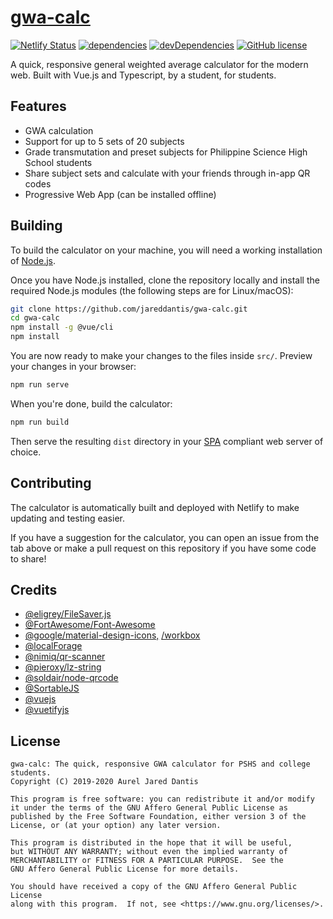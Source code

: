 # [gwa-calc](https://calc.dantis.me/)

[![Netlify Status](https://api.netlify.com/api/v1/badges/73b0ee1f-01f1-4660-a201-54e2b5c1efe1/deploy-status)](https://app.netlify.com/sites/gwa-calc/deploys) [![dependencies](https://david-dm.org/jareddantis/gwa-calc/status.svg)](https://david-dm.org/jareddantis/gwa-calc) [![devDependencies](https://david-dm.org/jareddantis/gwa-calc/dev-status.svg)](https://david-dm.org/jareddantis/gwa-calc?type=dev) [![GitHub license](https://img.shields.io/github/license/jareddantis/gwa-calc.svg)](https://github.com/jareddantis/gwa-calc/blob/master/LICENSE.md)

A quick, responsive general weighted average calculator for the modern web.
Built with Vue.js and Typescript, by a student, for students.

## Features

* GWA calculation
* Support for up to 5 sets of 20 subjects
* Grade transmutation and preset subjects for Philippine Science High School students
* Share subject sets and calculate with your friends through in-app QR codes
* Progressive Web App (can be installed offline)

## Building

To build the calculator on your machine, you will need a working installation of [Node.js](https://nodejs.org/en/download/).

Once you have Node.js installed, clone the repository locally and install the required Node.js modules (the following steps are for Linux/macOS):

```bash
git clone https://github.com/jareddantis/gwa-calc.git
cd gwa-calc
npm install -g @vue/cli
npm install
```

You are now ready to make your changes to the files inside `src/`. Preview your changes in your browser:

```bash
npm run serve
```

When you're done, build the calculator:

```bash
npm run build
```

Then serve the resulting `dist` directory in your [SPA](https://en.wikipedia.org/wiki/Single-page_application) compliant web server of choice.

## Contributing

The calculator is automatically built and deployed with Netlify to make updating and testing easier.

If you have a suggestion for the calculator, you can open an issue from the tab above or make a pull request on this repository if you have some code to share!

## Credits

- [@eligrey/FileSaver.js](https://github.com/eligrey/FileSaver.js/)
- [@FortAwesome/Font-Awesome](https://github.com/FortAwesome/Font-Awesome)
- [@google/material-design-icons,](https://material.io) [/workbox](https://github.com/googlechrome/workbox)
- [@localForage](https://github.com/localForage/localForage)
- [@nimiq/qr-scanner](https://github.com/nimiq/qr-scanner)
- [@pieroxy/lz-string](https://github.com/pieroxy/lz-string)
- [@soldair/node-qrcode](https://github.com/soldair/node-qrcode)
- [@SortableJS](https://github.com/SortableJS/Sortable)
- [@vuejs](https://vuejs.org/)
- [@vuetifyjs](https://vuetifyjs.com)

## License

```
gwa-calc: The quick, responsive GWA calculator for PSHS and college students.
Copyright (C) 2019-2020 Aurel Jared Dantis

This program is free software: you can redistribute it and/or modify
it under the terms of the GNU Affero General Public License as
published by the Free Software Foundation, either version 3 of the
License, or (at your option) any later version.

This program is distributed in the hope that it will be useful,
but WITHOUT ANY WARRANTY; without even the implied warranty of
MERCHANTABILITY or FITNESS FOR A PARTICULAR PURPOSE.  See the
GNU Affero General Public License for more details.

You should have received a copy of the GNU Affero General Public License
along with this program.  If not, see <https://www.gnu.org/licenses/>.
```
